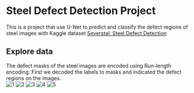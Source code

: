 # Steel Defect Detection Project

This is a project that use U-Net to predict and classify the defect regions of steel images with Kaggle dataset [Severstal: Steel Defect Detection](https://www.kaggle.com/c/severstal-steel-defect-detection/overview/evaluation)  
  

## Explore data
The defect masks of the steel images are encoded using Run-length encoding. First we decoded the labels to masks and indicated the defect regions on the images.  
![1](https://github.com/RocioLiu/DefectDetection/blob/master/assets/0002cc93b.jpg)
![2](https://github.com/RocioLiu/DefectDetection/blob/master/assets/0007a71bf.jpg)
![3](https://github.com/RocioLiu/DefectDetection/blob/master/assets/000a4bcdd.jpg)
![4](https://github.com/RocioLiu/DefectDetection/blob/master/assets/000f6bf48.jpg)
![5](https://github.com/RocioLiu/DefectDetection/blob/master/assets/0014fce06.jpg)
  
  
